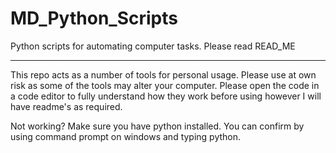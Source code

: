 # MD_Python_Scripts
Python scripts for automating computer tasks. Please read READ_ME

----

This repo acts as a number of tools for personal usage.
Please use at own risk as some of the tools may alter your computer.
Please open the code in a code editor to fully understand how they work before using however I will have readme's as required.

Not working?
Make sure you have python installed. You can confirm by using command prompt on windows and typing python.
